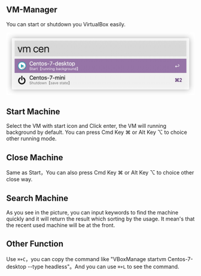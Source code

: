 ## VM-Manager
You can start or shutdown you VirtualBox easily.

![](./images/introduce.png)

## Start Machine
Select the VM with start icon and Click enter, the VM will running background by default. You can press Cmd Key ⌘ or Alt Key ⌥ to choice other running mode.

## Close Machine
Same as Start，You can also press Cmd Key ⌘ or Alt Key ⌥ to choice other close way.

## Search Machine
As you see in the picture, you can input keywords to find the machine quickly and it will return the result which sorting by the usage. It mean's that the recent used machine will be at the front.

## Other Function
Use `⌘+C`，you can copy the command like "VBoxManage startvm Centos-7-desktop --type headless"。And you can use `⌘+L` to see the command.